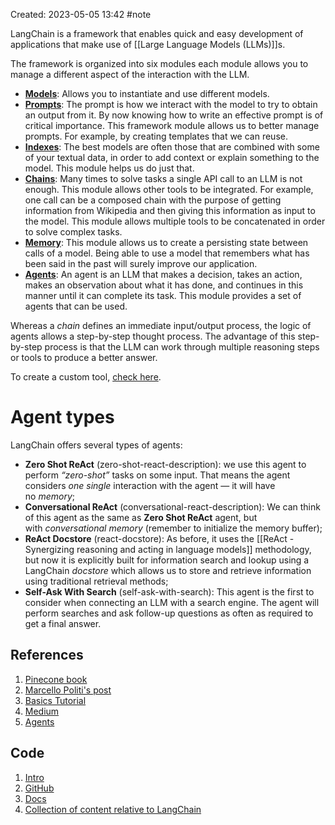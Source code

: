 Created: 2023-05-05 13:42
#note

LangChain is a framework that enables quick and easy development of applications that make use of [[Large Language Models (LLMs)]]s.

The framework is organized into six modules each module allows you to manage a different aspect of the interaction with the LLM. 

-   [**Models**](https://python.langchain.com/en/latest/modules/models.html): Allows you to instantiate and use different models.
-   [**Prompts**](https://python.langchain.com/en/latest/modules/prompts.html): The prompt is how we interact with the model to try to obtain an output from it. By now knowing how to write an effective prompt is of critical importance. This framework module allows us to better manage prompts. For example, by creating templates that we can reuse.
-   [**Indexes**](https://python.langchain.com/en/latest/modules/indexes.html): The best models are often those that are combined with some of your textual data, in order to add context or explain something to the model. This module helps us do just that.
-   [**Chains**](https://python.langchain.com/en/latest/modules/chains.html): Many times to solve tasks a single API call to an LLM is not enough. This module allows other tools to be integrated. For example, one call can be a composed chain with the purpose of getting information from Wikipedia and then giving this information as input to the model. This module allows multiple tools to be concatenated in order to solve complex tasks.
-   [**Memory**](https://python.langchain.com/en/latest/modules/memory.html): This module allows us to create a persisting state between calls of a model. Being able to use a model that remembers what has been said in the past will surely improve our application.
-   [**Agents**](https://python.langchain.com/en/latest/modules/agents.html): An agent is an LLM that makes a decision, takes an action, makes an observation about what it has done, and continues in this manner until it can complete its task. This module provides a set of agents that can be used.

Whereas a _chain_ defines an immediate input/output process, the logic of agents allows a step-by-step thought process. The advantage of this step-by-step process is that the LLM can work through multiple reasoning steps or tools to produce a better answer.

To create a custom tool, [check here](https://www.pinecone.io/learn/langchain-tools/).

# Agent types

LangChain offers several types of agents:
- **Zero Shot ReAct** (zero-shot-react-description): we use this agent to perform _“zero-shot”_ tasks on some input. That means the agent considers _one single_ interaction with the agent — it will have no _memory_;
- **Conversational ReAct** (conversational-react-description): We can think of this agent as the same as **Zero Shot ReAct** agent, but with _conversational memory_ (remember to initialize the memory buffer);
- **ReAct Docstore** (react-docstore): As before, it uses the [[ReAct - Synergizing reasoning and acting in language models]] methodology, but now it is explicitly built for information search and lookup using a LangChain _docstore_ which allows us to store and retrieve information using traditional retrieval methods;
- **Self-Ask With Search** (self-ask-with-search): This agent is the first to consider when connecting an LLM with a search engine. The agent will perform searches and ask follow-up questions as often as required to get a final answer.


## References
1. [Pinecone book](https://www.pinecone.io/learn/langchain/)
2. [Marcello Politi's post](https://towardsdatascience.com/develop-applications-powered-by-language-models-with-langchain-d2f7a1d1ad1a)
3. [Basics Tutorial](https://www.classcentral.com/course/youtube-langchain-basics-tutorial-1-llms-prompttemplates-with-colab-151908)
4. [Medium](https://towardsdatascience.com/a-gentle-intro-to-chaining-llms-agents-and-utils-via-langchain-16cd385fca81)
5. [Agents](https://www.pinecone.io/learn/langchain-agents/)

## Code
1. [Intro](https://colab.research.google.com/github/pinecone-io/examples/blob/master/generation/langchain/handbook/00-langchain-intro.ipynb#scrollTo=b96WIvouLQ-7)
2. [GitHub](https://github.com/hwchase17/langchain)
3. [Docs](https://python.langchain.com/en/latest/index.html)
4. [Collection of content relative to LangChain](https://github.com/kyrolabs/awesome-langchain)